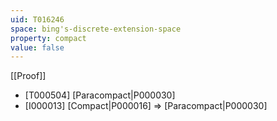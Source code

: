 ```yaml
---
uid: T016246
space: bing's-discrete-extension-space
property: compact
value: false
---
```

[[Proof]]

* [T000504] [Paracompact|P000030]
* [I000013] [Compact|P000016] => [Paracompact|P000030]

